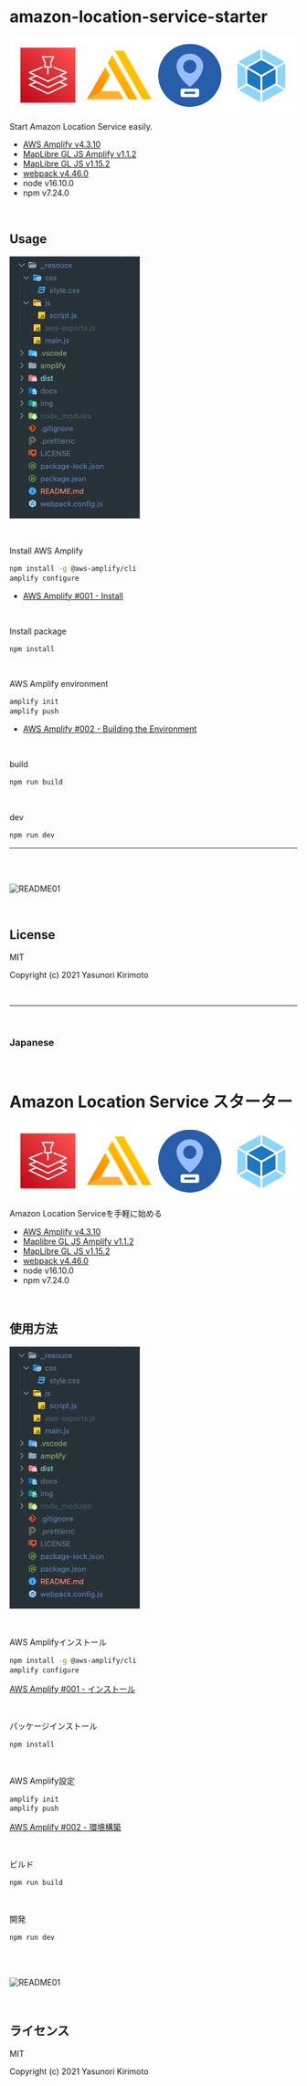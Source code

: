 # amazon-location-service-starter

![README02](img/README02.png)

Start Amazon Location Service easily.  
- [AWS Amplify v4.3.10](https://github.com/aws-amplify/amplify-js) 
- [MapLibre GL JS Amplify v1.1.2](https://github.com/aws-amplify/maplibre-gl-js-amplify) 
- [MapLibre GL JS v1.15.2](https://github.com/maplibre/maplibre-gl-js) 
- [webpack v4.46.0](https://webpack.js.org)  
- node v16.10.0
- npm v7.24.0

<br>

## Usage

![README03](img/README03.png)

<br>

Install AWS Amplify
```bash
npm install -g @aws-amplify/cli
amplify configure
```
- [AWS Amplify #001 - Install](https://day-journal.com/memo/aws-amplify-001)

<br>

Install package
```bash
npm install
```

<br>

AWS Amplify environment
```bash
amplify init
amplify push
```
- [AWS Amplify #002 - Building the Environment](https://day-journal.com/memo/aws-amplify-002)

<br>

build
```bash
npm run build
```

<br>

dev
```bash
npm run dev
```

---

<br>
<br>

![README01](img/README01.gif)

<br>

## License
MIT

Copyright (c) 2021 Yasunori Kirimoto

<br>

---

<br>

### Japanese

<br>

# Amazon Location Service スターター

![README02](img/README02.png)

Amazon Location Serviceを手軽に始める
- [AWS Amplify v4.3.10](https://github.com/aws-amplify/amplify-js) 
- [Maplibre GL JS Amplify v1.1.2](https://github.com/aws-amplify/maplibre-gl-js-amplify) 
- [MapLibre GL JS v1.15.2](https://github.com/maplibre/maplibre-gl-js) 
- [webpack v4.46.0](https://webpack.js.org)  
- node v16.10.0
- npm v7.24.0

<br>

##  使用方法

![README03](img/README03.png)

<br>

AWS Amplifyインストール
```bash
npm install -g @aws-amplify/cli
amplify configure
```
[AWS Amplify #001 - インストール](https://day-journal.com/memo/aws-amplify-001)

<br>

パッケージインストール
```bash
npm install
```

<br>

AWS Amplify設定
```bash
amplify init
amplify push
```
[AWS Amplify #002 - 環境構築](https://day-journal.com/memo/aws-amplify-002)

<br>

ビルド

```bash
npm run build
```

<br>

開発

```bash
npm run dev
```

<br>
<br>

![README01](img/README01.gif)

<br>

## ライセンス
MIT

Copyright (c) 2021 Yasunori Kirimoto

<br>

